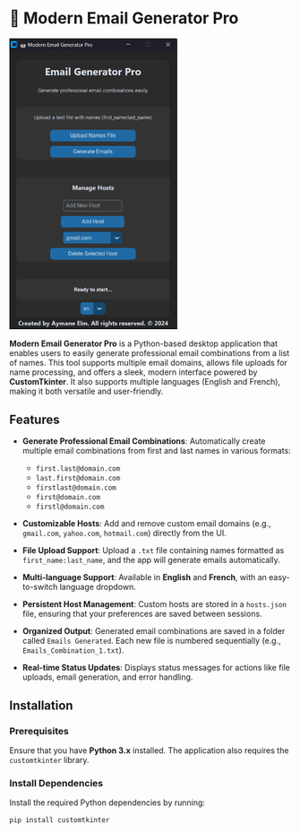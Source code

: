 # 📨 Modern Email Generator Pro

<img src="img.png" alt="Modern Email Generator Pro" width="300" />

**Modern Email Generator Pro** is a Python-based desktop application that enables users to easily generate professional email combinations from a list of names. This tool supports multiple email domains, allows file uploads for name processing, and offers a sleek, modern interface powered by **CustomTkinter**. It also supports multiple languages (English and French), making it both versatile and user-friendly.

## Features

- **Generate Professional Email Combinations**: Automatically create multiple email combinations from first and last names in various formats:
  - `first.last@domain.com`
  - `last.first@domain.com`
  - `firstlast@domain.com`
  - `first@domain.com`
  - `firstl@domain.com`

- **Customizable Hosts**: Add and remove custom email domains (e.g., `gmail.com`, `yahoo.com`, `hotmail.com`) directly from the UI.

- **File Upload Support**: Upload a `.txt` file containing names formatted as `first_name:last_name`, and the app will generate emails automatically.

- **Multi-language Support**: Available in **English** and **French**, with an easy-to-switch language dropdown.

- **Persistent Host Management**: Custom hosts are stored in a `hosts.json` file, ensuring that your preferences are saved between sessions.

- **Organized Output**: Generated email combinations are saved in a folder called `Emails Generated`. Each new file is numbered sequentially (e.g., `Emails_Combination_1.txt`).

- **Real-time Status Updates**: Displays status messages for actions like file uploads, email generation, and error handling.

## Installation

### Prerequisites

Ensure that you have **Python 3.x** installed. The application also requires the `customtkinter` library.

### Install Dependencies

Install the required Python dependencies by running:

```bash
pip install customtkinter
